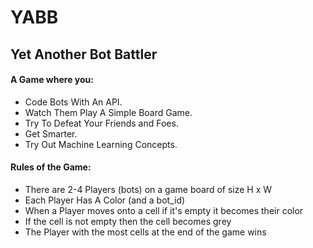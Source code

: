 # YABB
## Yet Another Bot Battler

#### A Game where you:
- Code Bots With An API.
- Watch Them Play A Simple Board Game.
- Try To Defeat Your Friends and Foes.
- Get Smarter.
- Try Out Machine Learning Concepts.

#### Rules of the Game:
- There are 2-4 Players (bots) on a game board of size H x W
- Each Player Has A Color (and a bot_id)
- When a Player moves onto a cell if it's empty it becomes their color
- If the cell is not empty then the cell becomes grey
- The Player with the most cells at the end of the game wins
